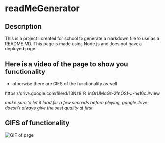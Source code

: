 # readMeGenerator

## Description

This is a project I created for school to generate a markdown file to use as a README.MD. This page is made using Node.js and does not have a deployed page.


## Here is a video of the page to show you functionality
* otherwise there are GIFS of the functionality as well

https://drive.google.com/file/d/13Nz8_R_inQrUMqGz-2fnOSf-J-hg10cJ/view

_make sure to let it load for a few seconds before playing, google drive doesn't always give the best quality at first_

## GIFS of functionality
![GIF of page](init.gif "GIF of Init")
